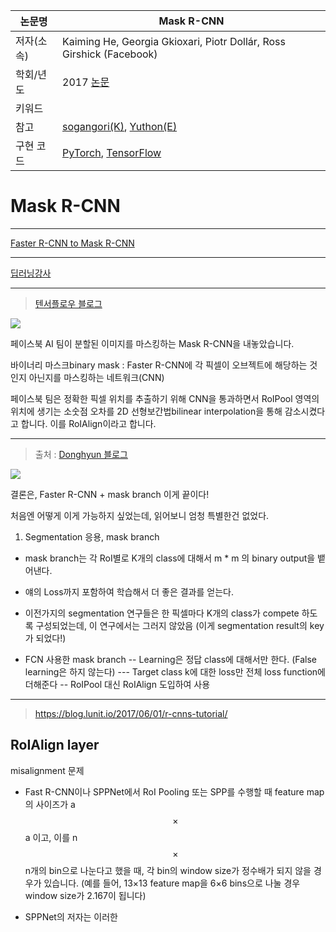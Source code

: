 |논문명|Mask R-CNN|
|-|-|
|저자(소속)|Kaiming He, Georgia Gkioxari, Piotr Dollár, Ross Girshick (Facebook)|
|학회/년도|2017 [논문](https://arxiv.org/abs/1703.06870)|
|키워드| |
|참고| [sogangori(K)](http://blog.naver.com/sogangori/221012300995), [Yuthon(E)](http://www.yuthon.com/2017/04/27/Notes-From-Faster-R-CNN-to-Mask-R-CNN/) |
|구현 코드|[PyTorch](https://github.com/felixgwu/mask_rcnn_pytorch), [TensorFlow](https://github.com/CharlesShang/FastMaskRCNN)|


# Mask R-CNN
---
[Faster R-CNN to Mask R-CNN](http://www.yuthon.com/2017/04/27/Notes-From-Faster-R-CNN-to-Mask-R-CNN/)


---
[딥러닝강사](http://blog.naver.com/sogangori/221012300995)


---
> [텐서플로우 블로그](https://tensorflow.blog/2017/06/05/from-r-cnn-to-mask-r-cnn/)

![](http://i.imgur.com/OBXTpkJ.png)

페이스북 AI 팀이 분할된 이미지를 마스킹하는 Mask R-CNN을 내놓았습니다. 

바이너리 마스크binary mask : Faster R-CNN에 각 픽셀이 오브젝트에 해당하는 것인지 아닌지를 마스킹하는 네트워크(CNN)

페이스북 팀은 정확한 픽셀 위치를 추출하기 위해 CNN을 통과하면서 RoIPool 영역의 위치에 생기는 소숫점 오차를 2D 선형보간법bilinear interpolation을 통해 감소시켰다고 합니다. 이를 RoIAlign이라고 합니다. 



---
> 출처 : [Donghyun 블로그](http://blog.naver.com/kangdonghyun/221006015797)

![](http://i.imgur.com/Lec4AlE.png)

결론은, Faster R-CNN + mask branch 이게 끝이다!

처음엔 어떻게 이게 가능하지 싶었는데, 읽어보니 엄청 특별한건 없었다.

1. Segmentation 응용, mask branch

- mask branch는 각 RoI별로 K개의 class에 대해서 m * m 의 binary output을 뱉어낸다.
- 얘의 Loss까지 포함하여 학습해서 더 좋은 결과를 얻는다.
- 이전가지의 segmentation 연구들은 한 픽셀마다 K개의 class가 compete 하도록 구성되었는데, 이 연구에서는 그러지 않았음 (이게 segmentation result의 key가 되었다!)

- FCN 사용한 mask branch
-- Learning은 정답 class에 대해서만 한다. (False learning은 하지 않는다)
--- Target class k에 대한 loss만 전체 loss function에 더해준다
-- RoIPool 대신 RoIAlign 도입하여 사용

---
> https://blog.lunit.io/2017/06/01/r-cnns-tutorial/

## RoIAlign layer

misalignment 문제 
- Fast R-CNN이나 SPPNet에서 RoI Pooling 또는 SPP를 수행할 때  feature map의 사이즈가 a $$\times$$ a 이고, 이를 n $$\times$$ n개의 bin으로 나눈다고 했을 때, 각 bin의 window size가 정수배가 되지 않을 경우가 있습니다. (예를 들어, 13×13 feature map을 6×6 bins으로 나눌 경우 window size가 2.167이 됩니다) 

- SPPNet의 저자는 이러한 




